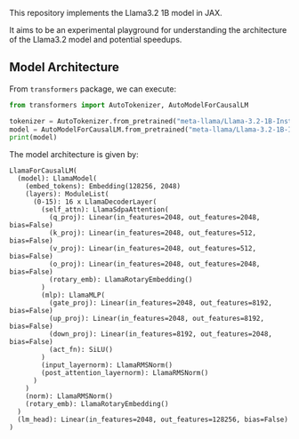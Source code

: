 This repository implements the Llama3.2 1B model in JAX.

It aims to be an experimental playground for understanding the architecture of the Llama3.2 model and potential speedups.

## Model Architecture

From `transformers` package, we can execute:

```python
from transformers import AutoTokenizer, AutoModelForCausalLM

tokenizer = AutoTokenizer.from_pretrained("meta-llama/Llama-3.2-1B-Instruct")
model = AutoModelForCausalLM.from_pretrained("meta-llama/Llama-3.2-1B-Instruct")
print(model)
```

The model architecture is given by:

```
LlamaForCausalLM(
  (model): LlamaModel(
    (embed_tokens): Embedding(128256, 2048)
    (layers): ModuleList(
      (0-15): 16 x LlamaDecoderLayer(
        (self_attn): LlamaSdpaAttention(
          (q_proj): Linear(in_features=2048, out_features=2048, bias=False)
          (k_proj): Linear(in_features=2048, out_features=512, bias=False)
          (v_proj): Linear(in_features=2048, out_features=512, bias=False)
          (o_proj): Linear(in_features=2048, out_features=2048, bias=False)
          (rotary_emb): LlamaRotaryEmbedding()
        )
        (mlp): LlamaMLP(
          (gate_proj): Linear(in_features=2048, out_features=8192, bias=False)
          (up_proj): Linear(in_features=2048, out_features=8192, bias=False)
          (down_proj): Linear(in_features=8192, out_features=2048, bias=False)
          (act_fn): SiLU()
        )
        (input_layernorm): LlamaRMSNorm()
        (post_attention_layernorm): LlamaRMSNorm()
      )
    )
    (norm): LlamaRMSNorm()
    (rotary_emb): LlamaRotaryEmbedding()
  )
  (lm_head): Linear(in_features=2048, out_features=128256, bias=False)
)
```

